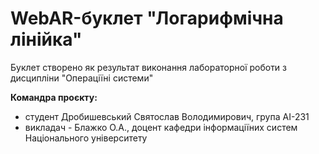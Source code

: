 # WebAR-буклет "Логарифмічна лінійка"
Буклет створено як результат виконання лабораторної роботи з дисципліни "Операціїні системи"

**Командра проєкту:**
- студент Дробишевський Святослав Володимирович, група АІ-231
- викладач - Блажко О.А., доцент кафедри інформаціїних систем Національного університету 
